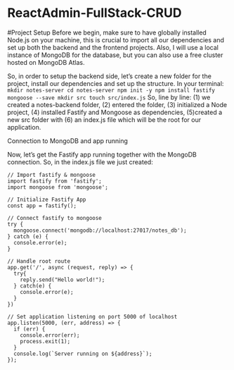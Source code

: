 # ReactAdmin-FullStack-CRUD

#Project Setup
Before we begin, make sure to have globally installed Node.js on your machine, this is crucial to import all our dependencies and set up both the backend and the frontend projects. Also, I will use a local instance of MongoDB for the database, but you can also use a free cluster hosted on MongoDB Atlas.

So, in order to setup the backend side, let’s create a new folder for the project, install our dependencies and set up the structure. In your terminal:
`
mkdir notes-server
cd notes-server
npm init -y
npm install fastify mongoose --save
mkdir src
touch src/index.js
`
So, line by line: (1) we created a notes-backend folder, (2) entered the folder, (3) initialized a Node project, (4) installed Fastify and Mongoose as dependencies, (5)created a new src folder with (6) an index.js file which will be the root for our application.

Connection to MongoDB and app running

Now, let’s get the Fastify app running together with the MongoDB connection. So, in the index.js file we just created:

```
// Import fastify & mongoose
import fastify from 'fastify';
import mongoose from 'mongoose';

// Initialize Fastify App
const app = fastify();

// Connect fastify to mongoose
try {
  mongoose.connect('mongodb://localhost:27017/notes_db');
} catch (e) {
  console.error(e);
}

// Handle root route
app.get('/', async (request, reply) => {
  try{
    reply.send("Hello world!");
  } catch(e) {
    console.error(e);
  }
})

// Set application listening on port 5000 of localhost
app.listen(5000, (err, address) => {
  if (err) {
    console.error(err);
    process.exit(1);
  }
  console.log(`Server running on ${address}`);
});

```
